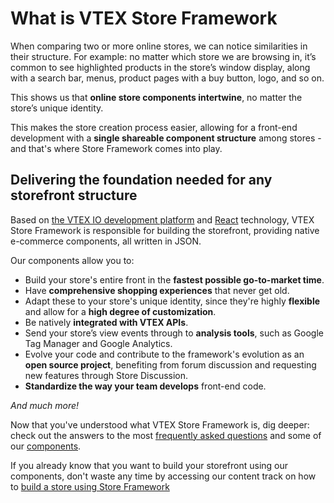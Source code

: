 # What is VTEX Store Framework

When comparing two or more online stores, we can notice similarities in their structure. For example: no matter which store we are browsing in, it’s common to see highlighted products in the store’s window display, along with a search bar, menus, product pages with a buy button, logo, and so on. 

This shows us that **online store components intertwine**, no matter the store’s unique identity. 

This makes the store creation process easier, allowing for a front-end development with a **single shareable component structure** among stores - and that's where Store Framework comes into play.

## Delivering the foundation needed for any storefront structure

Based on [the VTEX IO development platform](https://vtex.io/docs/introduction/what-is-vtex-io) and [React](https://reactjs.org/) technology, VTEX Store Framework is responsible for building the storefront, providing native e-commerce components, all written in JSON. 

Our components allow you to:

- Build your store's entire front in the **fastest possible go-to-market time**.
- Have **comprehensive shopping experiences** that never get old.
- Adapt these to your store's unique identity, since they're highly **flexible** and allow for a **high degree of customization**. 
- Be natively **integrated with VTEX APIs**.
- Send your store’s view events through to **analysis tools**, such as Google Tag Manager and Google Analytics.
- Evolve your code and contribute to the framework's evolution as an **open source project**, benefiting from forum discussion and requesting new features through Store Discussion. 
- **Standardize the way your team develops** front-end code.

*And much more!* 

Now that you've understood what VTEX Store Framework is, dig deeper: check out the answers to the most [frequently asked questions](https://vtex.io/docs/introduction/frequently-asked-questions/#vtex-io-store-framework) and some of our [components](https://vtex.io/docs/apps/all/).

If you already know that you want to build your storefront using our components, don't waste any time by accessing our content track on how to [build a store using Store Framework](https://vtex.io/docs/getting-started/build-stores-with-store-framework/1/) 
